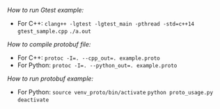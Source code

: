 *How to run Gtest example:*
- For C++:
`clang++ -lgtest -lgtest_main -pthread -std=c++14 gtest_sample.cpp`
`./a.out`

*How to compile protobuf file:*
- For C++:
`protoc -I=. --cpp_out=. example.proto`
- For Python:
`protoc -I=. --python_out=. example.proto`

*How to run protobuf example:*
- For Python:
`source venv_proto/bin/activate`
`python proto_usage.py`
`deactivate`
